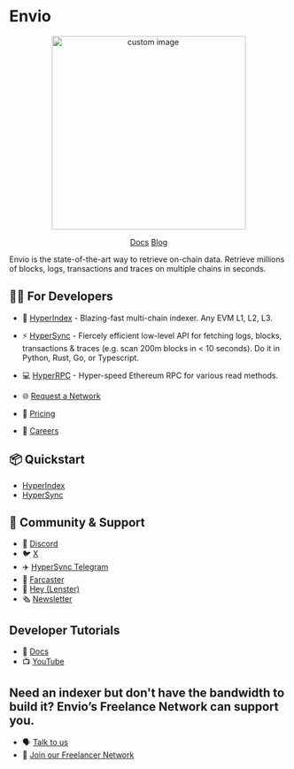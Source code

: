 # Envio
<p align="center">
  <img width="350" src="https://github.com/enviodev/.github/assets/82444671/602e8a3a-0ba7-46fc-b482-d77d016441d6" alt=" custom image"/>
<p align="center">
<a href="https://docs.envio.dev/docs/overview"> Docs</a>
<a href="https://docs.envio.dev/blog"> Blog</a>


Envio is the state-of-the-art way to retrieve on-chain data. Retrieve millions of blocks, logs, transactions and traces on multiple chains in seconds. 

## 👩‍💻 For Developers
- 📖 [HyperIndex](https://docs.envio.dev/docs/HyperIndex/overview) - Blazing-fast multi-chain indexer. Any EVM L1, L2, L3.
- ⚡ [HyperSync](https://docs.envio.dev/docs/HyperSync/overview) - Fiercely efficient low-level API for fetching logs, blocks, transactions & traces (e.g. scan 200m blocks in < 10 seconds). Do it in Python, Rust, Go, or Typescript.
- 💻 [HyperRPC](https://docs.envio.dev/docs/HyperSync/overview-hyperrpc) - Hyper-speed Ethereum RPC for various read methods.

  

- 🌐 [Request a Network](https://discord.com/invite/fztEvj79m3)
- 💸 [Pricing](https://docs.envio.dev/docs/HyperIndex/hosted-service-billing)
- 👷 [Careers](https://envio-dev.notion.site/Careers-2d40d8ee1ea54ed9ad229bec2e408892)


## 📦 Quickstart
- [HyperIndex](https://docs.envio.dev/docs/HyperIndex/contract-import)
- [HyperSync](https://docs.envio.dev/docs/HyperSync/overview)


## 🤝 Community & Support
- 👾 [Discord](https://discord.com/invite/Q9qt8gZ2fX)
- 🐦 [X](https://twitter.com/envio_indexer)
- ✈️ [HyperSync Telegram](https://t.me/+kAIGElzPjApiMjI0)
- 🏰 [Farcaster](https://warpcast.com/envio)
- 👋 [Hey (Lenster)](https://hey.xyz/u/envio)
- 🗞️ [Newsletter](https://envio.beehiiv.com/subscribe?utm_source=envio.beehiiv.com&utm_medium=newsletter&utm_campaign=new-post)

## Developer Tutorials
- 📖 [Docs](https://docs.envio.dev/docs/HyperIndex/tutorial-op-bridge-deposits)
- 📺 [YouTube](https://www.youtube.com/@envio_indexer)

## Need an indexer but don't have the bandwidth to build it? Envio’s Freelance Network can support you.
- 🗣️ [Talk to us](https://discord.com/invite/Q9qt8gZ2fX)
- 🧠 [Join our Freelancer Network](https://noteforms.com/forms/envio-freelancer-network-u9zqbv)
